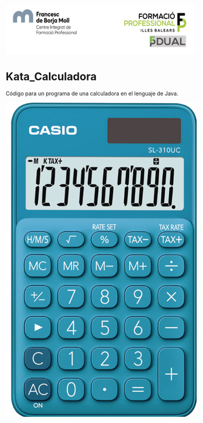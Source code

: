 ![](Img/Cabecera_Logo.png)

# Kata_Calculadora

Código para un programa de una calculadora en el lenguaje de Java. 

![](Img/Calculadora.png)
